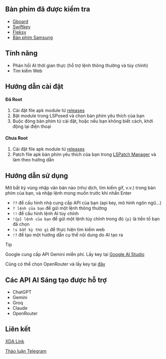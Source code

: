 ## Bàn phím đã được kiểm tra

- [Gboard](https://play.google.com/store/apps/details?id=com.google.android.inputmethod.latin)
- [Swiftkey](https://play.google.com/store/apps/details?id=com.touchtype.swiftkey)
- [Fleksy](https://play.google.com/store/apps/details?id=com.syntellia.fleksy.keyboard)
- [Bàn phím Samsung](https://galaxystore.samsung.com/prepost/000005967885?appId=com.samsung.android.honeyboard)

## Tính năng

- Phản hồi AI thời gian thực (hỗ trợ lệnh thông thường và tùy chỉnh)
- Tìm kiếm Web

## Hướng dẫn cài đặt

#### Đã Root

1. Cài đặt file apk module từ [releases](https://github.com/Mino260806/KeyboardGPT/releases/)
2. Bật module trong LSPosed và chọn bàn phím yêu thích của bạn
3. Buộc đóng bàn phím từ cài đặt, hoặc nếu bạn không biết cách, khởi động lại điện thoại

#### Chưa Root

1. Cài đặt file apk module từ [releases](https://github.com/Mino260806/KeyboardGPT/releases/)
2. Patch file apk bàn phím yêu thích của bạn trong [LSPatch Manager](https://github.com/LSPosed/LSPatch/releases/tag/v0.6) và làm theo hướng dẫn

## Hướng dẫn sử dụng

Mở bất kỳ vùng nhập văn bản nào (như dịch, tìm kiếm gif, v.v.) trong bàn phím của bạn, và nhập lệnh mong muốn trước khi nhấn Enter

- `??` để cấu hình nhà cung cấp API của bạn (api key, mô hình ngôn ngữ...)
- `? lệnh của bạn` để gửi một lệnh thông thường
- `!!` để cấu hình lệnh AI tùy chỉnh
- `!{p} lệnh của bạn` để gửi một lệnh tùy chỉnh trong đó `{p}` là tiền tố bạn đã chọn
- `!s bất kỳ thứ gì` để thực hiện tìm kiếm web
- `!?` để tạo một hướng dẫn cụ thể nội dung do AI tạo ra



> [!TIP]
> Google cung cấp API Gemini miễn phí. Lấy key tại [Google AI Studio](https://aistudio.google.com/app/apikey)
> 
> Cũng có thể chọn OpenRouter và lấy key tại [đây](https://openrouter.ai/models)

## Các API AI Sáng tạo được hỗ trợ

- ChatGPT
- Gemini
- Groq
- Claude
- OpenRouter

## Liên kết

[XDA Link](https://xdaforums.com/t/mod-xposed-integrate-generative-ai-like-chatgpt-in-keyboard.4683421/)

[Thảo luận Telegram](https://t.me/keyboard_gpt)
